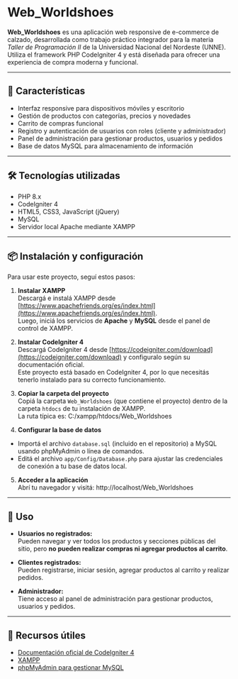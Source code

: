 # Web_Worldshoes

**Web_Worldshoes** es una aplicación web responsive de e-commerce de calzado, desarrollada como trabajo práctico integrador para la materia *Taller de Programación II* de la Universidad Nacional del Nordeste (UNNE). Utiliza el framework PHP CodeIgniter 4 y está diseñada para ofrecer una experiencia de compra moderna y funcional.

---

## 🚀 Características

- Interfaz responsive para dispositivos móviles y escritorio  
- Gestión de productos con categorías, precios y novedades  
- Carrito de compras funcional  
- Registro y autenticación de usuarios con roles (cliente y administrador)  
- Panel de administración para gestionar productos, usuarios y pedidos  
- Base de datos MySQL para almacenamiento de información  

---

## 🛠 Tecnologías utilizadas

- PHP 8.x  
- CodeIgniter 4  
- HTML5, CSS3, JavaScript (jQuery)  
- MySQL  
- Servidor local Apache mediante XAMPP  

---

## 📦 Instalación y configuración

Para usar este proyecto, seguí estos pasos:

1. **Instalar XAMPP**  
   Descargá e instalá XAMPP desde [https://www.apachefriends.org/es/index.html](https://www.apachefriends.org/es/index.html).  
   Luego, iniciá los servicios de **Apache** y **MySQL** desde el panel de control de XAMPP.

2. **Instalar CodeIgniter 4**  
   Descargá CodeIgniter 4 desde [https://codeigniter.com/download](https://codeigniter.com/download) y configuralo según su documentación oficial.  
   Este proyecto está basado en CodeIgniter 4, por lo que necesitás tenerlo instalado para su correcto funcionamiento.

3. **Copiar la carpeta del proyecto**  
   Copiá la carpeta `Web_Worldshoes` (que contiene el proyecto) dentro de la carpeta `htdocs` de tu instalación de XAMPP.  
   La ruta típica es:   C:/xampp/htdocs/Web_Worldshoes

4. **Configurar la base de datos**  
- Importá el archivo `database.sql` (incluido en el repositorio) a MySQL usando phpMyAdmin o línea de comandos.  
- Editá el archivo `app/Config/Database.php` para ajustar las credenciales de conexión a tu base de datos local.

5. **Acceder a la aplicación**  
Abrí tu navegador y visitá: http://localhost/Web_Worldshoes

---

## 🧪 Uso

- **Usuarios no registrados:**  
  Pueden navegar y ver todos los productos y secciones públicas del sitio, pero **no pueden realizar compras ni agregar productos al carrito**.

- **Clientes registrados:**  
  Pueden registrarse, iniciar sesión, agregar productos al carrito y realizar pedidos.

- **Administrador:**  
  Tiene acceso al panel de administración para gestionar productos, usuarios y pedidos.
---

## 🔗 Recursos útiles

- [Documentación oficial de CodeIgniter 4](https://codeigniter4.github.io/userguide/)  
- [XAMPP](https://www.apachefriends.org/es/index.html)  
- [phpMyAdmin para gestionar MySQL](https://www.phpmyadmin.net/)  
